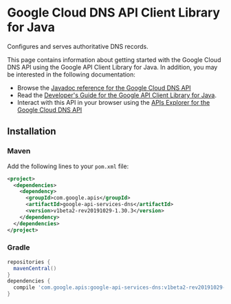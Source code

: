 # Google Cloud DNS API Client Library for Java

Configures and serves authoritative DNS records.

This page contains information about getting started with the Google Cloud DNS API
using the Google API Client Library for Java. In addition, you may be interested
in the following documentation:

* Browse the [Javadoc reference for the Google Cloud DNS API][javadoc]
* Read the [Developer's Guide for the Google API Client Library for Java][google-api-client].
* Interact with this API in your browser using the [APIs Explorer for the Google Cloud DNS API][api-explorer]

## Installation

### Maven

Add the following lines to your `pom.xml` file:

```xml
<project>
  <dependencies>
    <dependency>
      <groupId>com.google.apis</groupId>
      <artifactId>google-api-services-dns</artifactId>
      <version>v1beta2-rev20191029-1.30.3</version>
    </dependency>
  </dependencies>
</project>
```

### Gradle

```gradle
repositories {
  mavenCentral()
}
dependencies {
  compile 'com.google.apis:google-api-services-dns:v1beta2-rev20191029-1.30.3'
}
```

[javadoc]: https://googleapis.dev/java/google-api-services-dns/latest/index.html
[google-api-client]: https://github.com/googleapis/google-api-java-client/
[api-explorer]: https://developers.google.com/apis-explorer/#p/abusiveexperiencereport/v1/
